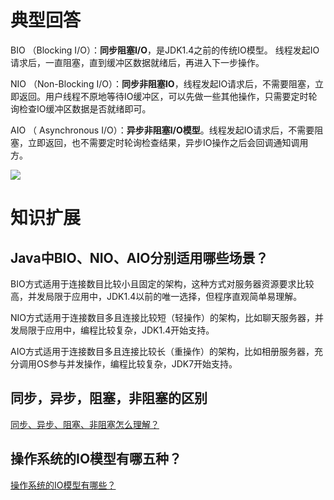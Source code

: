 # 典型回答

BIO （Blocking I/O）：**同步阻塞I/O**，是JDK1.4之前的传统IO模型。 线程发起IO请求后，一直阻塞，直到缓冲区数据就绪后，再进入下一步操作。

NIO （Non-Blocking I/O）：**同步非阻塞IO**，线程发起IO请求后，不需要阻塞，立即返回。用户线程不原地等待IO缓冲区，可以先做一些其他操作，只需要定时轮询检查IO缓冲区数据是否就绪即可。

AIO （ Asynchronous I/O）：**异步非阻塞I/O模型**。线程发起IO请求后，不需要阻塞，立即返回，也不需要定时轮询检查结果，异步IO操作之后会回调通知调用方。

![](https://cdn.nlark.com/yuque/0/2024/png/5378072/1705133708567-49955e01-446a-4fef-b441-4356180eac5c.png#averageHue=%23f2e4e4&clientId=u4792f852-4dae-4&from=paste&id=ucbba8e3c&originHeight=345&originWidth=764&originalType=url&ratio=1&rotation=0&showTitle=false&status=done&style=none&taskId=uab385ccd-1d59-46d9-892e-f9759b672a2&title=)

# 知识扩展
## Java中BIO、NIO、AIO分别适用哪些场景？
BIO方式适用于连接数目比较小且固定的架构，这种方式对服务器资源要求比较高，并发局限于应用中，JDK1.4以前的唯一选择，但程序直观简单易理解。

NIO方式适用于连接数目多且连接比较短（轻操作）的架构，比如聊天服务器，并发局限于应用中，编程比较复杂，JDK1.4开始支持。

AIO方式适用于连接数目多且连接比较长（重操作）的架构，比如相册服务器，充分调用OS参与并发操作，编程比较复杂，JDK7开始支持。
## 同步，异步，阻塞，非阻塞的区别
[同步、异步、阻塞、非阻塞怎么理解？](https://www.yuque.com/hollis666/fo22bm/bhoto944106qfong)

## 操作系统的IO模型有哪五种？

[操作系统的IO模型有哪些？](https://www.yuque.com/hollis666/fo22bm/rilxns8rh8gdxs78?view=doc_embed)
